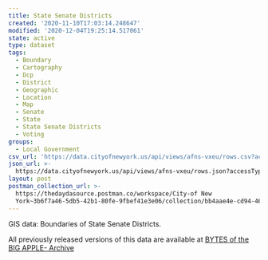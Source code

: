```yaml
---
title: State Senate Districts
created: '2020-11-10T17:03:14.248647'
modified: '2020-12-04T19:25:14.517061'
state: active
type: dataset
tags:
  - Boundary
  - Cartography
  - Dcp
  - District
  - Geographic
  - Location
  - Map
  - Senate
  - State
  - State Senate Districts
  - Voting
groups:
  - Local Government
csv_url: 'https://data.cityofnewyork.us/api/views/afns-vxeu/rows.csv?accessType=DOWNLOAD'
json_url: >-
  https://data.cityofnewyork.us/api/views/afns-vxeu/rows.json?accessType=DOWNLOAD
layout: post
postman_collection_url: >-
  https://thedaydasource.postman.co/workspace/City-of New
  York~3b6f7a46-5db5-42b1-80fe-9fbef41e3e06/collection/bb4aae4e-cd94-46e4-94b3-c46a57d5a69e
---
```

GIS data: Boundaries of State Senate Districts.

All previously released versions of this data are available at <a href="https://www1.nyc.gov/site/planning/data-maps/open-data/bytes-archive.page?sorts[year]=0">BYTES of the BIG APPLE- Archive</a>
